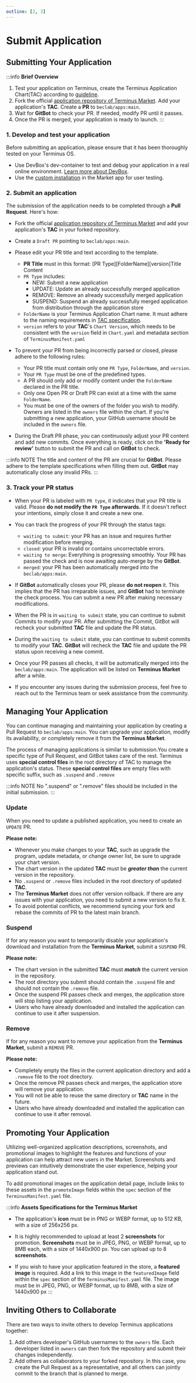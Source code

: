 ```yaml
---
outline: [2, 3]
---
```


# Submit Application


## Submitting Your Application

:::info **Brief Overview**

1. Test your application on Terminus, create the Terminus Application Chart(TAC) according to [guideline](../package/chart.md).
2. Fork the official [application repository of Terminus Market](https://github.com/beclab/apps). Add your application's **TAC**. Create a **PR** to `beclab/apps:main`.
3. Wait for **GitBot** to check your PR. If needed, modify PR until it passes.
4. Once the PR is merged, your application is ready to launch.
:::

### 1. Develop and test your application

Before submitting an application, please ensure that it has been thoroughly tested on your Terminus OS.
- Use DevBox's dev-container to test and debug your application in a real online environment. [Learn more about DevBox](../tutorial/devbox.md).
- Use the [custom installation](../../../manual/tasks/install-uninstall-update#install-custom-applications) in the Market app for user testing.

### 2. Submit an application
The submission of the application needs to be completed through a **Pull Request**. Here's how:
- Fork the official [application repository of Terminus Market](https://github.com/beclab/apps) and add your application's **TAC** in your forked repository.
- Create a `Draft PR` pointing to `beclab/apps:main`.
- Please edit your PR title and text according to the template.
    - **PR Title** must in this format: [PR Type][FolderName][version]Title Content
    - `PR Type` includes:
        - NEW: Submit a new application
        - UPDATE: Update an already successfully merged application
        - REMOVE: Remove an already successfully merged application
        - SUSPEND: Suspend an already successfully merged application from distribution through the application store
    - `FolderName` is your Terminus Application Chart name. It must adhere to the naming requirements in [TAC specification](../package/chart.md).
    - `version` refers to your **TAC**'s `Chart Version`, which needs to be consistent with the `version` field in `Chart.yaml` and metadata section of `TerminusManifest.yaml`
- To prevent your PR from being incorrectly parsed or closed, please adhere to the following rules:
    - Your PR title must contain only one `PR Type`, `FolderName`, and `version`.
    - Your `PR Type` must be one of the predefined types.
    - A PR should only add or modify content under the `FolderName` declared in the PR title.
    - Only one Open PR or Draft PR can exist at a time with the same `FolderName`.
    - You must be one of the owners of the folder you wish to modify. Owners are listed in the `owners` file within the chart. If you're submitting a new application, your GitHub username should be included in the `owners` file.

- During the Draft PR phase, you can continuously adjust your PR content and add new commits. Once everything is ready, click on the **'Ready for review'** button to submit the PR and call on **GitBot** to check.

:::info NOTE
The title and content of the PR are crucial for **GitBot**. Please adhere to the template specifications when filling them out. **GitBot** may automatically close any invalid PRs.
:::

### 3. Track your PR status
- When your PR is labeled with `PR type`, it indicates that your PR title is valid. Please **do not modify the `PR Type` afterwards.** If it doesn't reflect your intentions, simply close it and create a new one.

- You can track the progress of your PR through the status tags:
    - `waiting to submit`: your PR has an issue and requires further modification before merging.
    - `closed`: your PR is invalid or contains uncorrectable errors.
    - `waiting to merge`: Everything is progressing smoothly. Your PR has passed the check and is now awaiting auto-merge by the **GitBot**.
    - `merged`: your PR has been automatically merged into the `beclab/apps:main`.

- If **GitBot** automatically closes your PR, please **do not reopen** it. This implies that the PR has irreparable issues, and **GitBot** had to terminate the check process. You can submit a new PR after making necessary modifications.

- When the PR is in `waiting to submit` state, you can continue to submit Commits to modify your PR. After submitting the Commit, GitBot will recheck your submitted **TAC** file and update the PR status.

- During the `waiting to submit` state, you can continue to submit commits to modify your **TAC**. **GitBot** will recheck the **TAC** file and update the PR status upon receiving a new commit.

- Once your PR passes all checks, it will be automatically merged into the `beclab/apps:main`. The application will be listed on **Terminus Market** after a while.

- If you encounter any issues during the submission process, feel free to reach out to the Terminus team or seek assistance from the community.

## Managing Your Application

You can continue managing and maintaining your application by creating a Pull Request to `beclab/apps:main`. You can upgrade your application, modify its availability, or completely remove it from the **Terminus Market**.

The process of managing applications is similar to submission.You create a specific type of Pull Request, and GitBot takes care of the rest. Terminus uses **special control files** in the root directory of TAC to manage the application's status. These **special control files** are empty files with specific suffix, such as `.suspend` and `.remove`

:::info NOTE
No ".suspend" or ".remove" files should be included in the initial submission.
:::


### Update
When you need to update a published application, you need to create an `UPDATE` PR. 

**Please note:**
- Whenever you make changes to your **TAC**, such as upgrade the program, update metadata, or change owner list, be sure to upgrade your chart version.
- The chart version in the updated **TAC** must be ***greater than*** the current version in the repository.
- No `.suspend` or `.remove` files included in the root directory of updated **TAC**.
- The **Terminus Market** does not offer version rollback. If there are any issues with your application, you need to submit a new version to fix it.
- To avoid potential conflicts, we recommend syncing your fork and rebase the commits of PR to the latest main branch.


### Suspend
If for any reason you want to temporarily disable your application's download and installation from the **Terminus Market**, submit a `SUSPEND` PR.

**Please note:**
- The chart version in the submitted **TAC** must ***match*** the current version in the repository.
- The root directory you submit should contain the `.suspend` file and should not contain the `.remove` file.
- Once the suspend PR passes check and merges, the application store will stop listing your application.
- Users who have already downloaded and installed the application can continue to use it after suspension.

### Remove
If for any reason you want to remove your application from the **Terminus Market**, submit a `REMOVE` PR.

**Please note:**
- Completely empty the files in the current application directory and add a `.remove` file to the root directory.
- Once the remove PR passes check and merges, the application store will remove your application.
- You will not be able to reuse the same directory or **TAC** name in the future.
- Users who have already downloaded and installed the application can continue to use it after removal.

## Promoting Your Application

Utilizing well-organized application descriptions, screenshots, and promotional images to highlight the features and functions of your application can help attract new users in the Market. Screenshots and previews can intuitively demonstrate the user experience, helping your application stand out. 

To add promotional images on the application detail page, include links to these assets in the `promoteImage` fields within the `spec` section of the `TerminusManifest.yaml` file.

:::info **Assets Specifications for the Terminus Market**

- The application's **icon** must be in PNG or WEBP format, up to 512 KB, with a size of 256x256 px.

- It is highly recommended to upload at least 2 **screenshots** for promotion. **Screenshots** must be in JPEG, PNG, or WEBP format, up to 8MB each, with a size of 1440x900 px. You can upload up to 8 **screenshots**.

- If you wish to have your application featured in the store, a **featured image** is required. Add a link to this image in the `featuredImage` field within the `spec` section of the `TerminusManifest.yaml` file. The image must be in JPEG, PNG, or WEBP format, up to 8MB, with a size of 1440x900 px
:::

## Inviting Others to Collaborate

There are two ways to invite others to develop Terminus applications together:
1. Add others developer's GitHub usernames to the `owners` file. Each developer listed in `owners` can then fork the repository and submit their changes independently.
2. Add others as collaborators to your forked repository. In this case, you create the Pull Request as a representative, and all others can jointly commit to the branch that is planned to merge.
